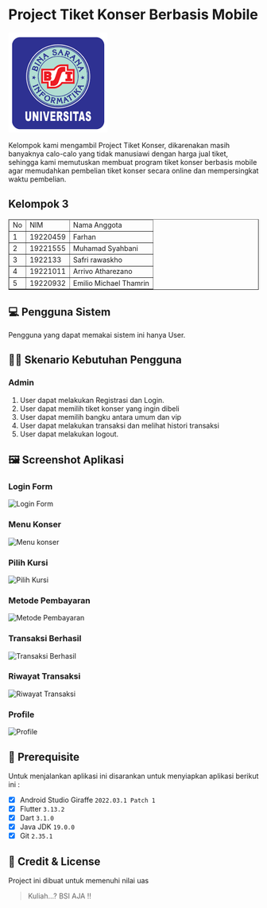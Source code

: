 # Project Tiket Konser Berbasis Mobile
<img src="assets/img/logo_ubsi.png" width="200px"><br>

Kelompok kami mengambil Project Tiket Konser, dikarenakan masih banyaknya calo-calo yang tidak manusiawi dengan harga jual tiket, sehingga kami memutuskan membuat program tiket konser berbasis mobile agar memudahkan pembelian tiket konser secara online dan mempersingkat waktu pembelian.

## Kelompok 3
<table border="1">
  <thead>
    <tr>
      <td>No</td>
      <td>NIM</td>
      <td>Nama Anggota</td>
    </tr>
  <thead>
  <tbody>
    <tr>
      <td>1</td>
      <td>19220459</td>
      <td>Farhan</td>
    </tr>
    <tr>
      <td>2</td>
      <td>19221555</td>
      <td>Muhamad Syahbani</td>
    </tr>
    <tr>
      <td>3</td>
      <td>1922133</td>
      <td>Safri rawaskho</td>
    </tr>
    <tr>
      <td>4</td>
      <td>19221011</td>
      <td>Arrivo Atharezano</td>
    </tr>
    <tr>
      <td>5</td>
      <td>19220932</td>
      <td>Emilio Michael Thamrin</td>
    </tr>
  </tbody>
</table>


## 💻 Pengguna Sistem
Pengguna yang dapat memakai sistem ini hanya User.

## 👨‍💻 Skenario Kebutuhan Pengguna
### Admin
<ol>
  <li>User dapat melakukan Registrasi dan Login.</li>
  <li>User dapat memilih tiket konser yang ingin dibeli</li>
  <li>User dapat memilih bangku antara umum dan vip</li>
  <li>User dapat melakukan transaksi dan melihat histori transaksi</li>
  <li>User dapat melakukan logout.</li>
</ol>

## 🖼️ Screenshot Aplikasi

### Login Form

![Login Form](https://github.com/Farhan-19220459/Tiketkonserapp/assets/173593825/d6317491-fc9c-447d-ba83-583dd959c9c6)

### Menu Konser

![Menu konser](https://github.com/Farhan-19220459/Tiketkonserapp/assets/173593825/bb11aab9-f3b1-45e2-947b-415df1e97c26)

### Pilih Kursi

![Pilih Kursi](https://github.com/Farhan-19220459/Tiketkonserapp/assets/173593825/71dd4064-e249-4ca6-87e4-50a079fb5f3e)

### Metode Pembayaran

![Metode Pembayaran](https://github.com/Farhan-19220459/Tiketkonserapp/assets/173593825/2d487822-82ab-4a7e-9586-100ab68d0fdb)


### Transaksi Berhasil

![Transaksi Berhasil](https://github.com/Farhan-19220459/Tiketkonserapp/assets/173593825/f495f5f3-06d8-4130-a95b-7ed62fff029f)


### Riwayat Transaksi

![Riwayat Transaksi](https://github.com/Farhan-19220459/Tiketkonserapp/assets/173593825/4f384a24-d05b-4923-84b6-3acf6a02f571)

### Profile

![Profile](https://github.com/Farhan-19220459/Tiketkonserapp/assets/173593825/4e04aead-4f00-462f-bc37-08c8c68eb9d0)


## 📝 Prerequisite
Untuk menjalankan aplikasi ini disarankan untuk menyiapkan aplikasi berikut ini :
  - [x] Android Studio Giraffe <code>2022.03.1 Patch 1</code>
  - [x] Flutter <code>3.13.2</code>
  - [x] Dart <code>3.1.0</code>
  - [x] Java JDK <code>19.0.0</code>
  - [x] Git <code>2.35.1</code>

## 📜 Credit & License
Project ini dibuat untuk memenuhi nilai uas 
<blockquote>Kuliah...? BSI AJA !!</blockquote>
